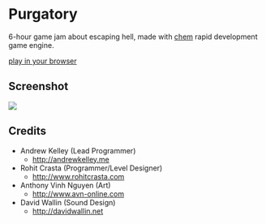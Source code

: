 # Purgatory

6-hour game jam about escaping hell, made with
[chem](https://github.com/superjoe30/chem/) rapid development game engine.

[play in your browser](http://s3.amazonaws.com/superjoe/temp/purgatory/index.html)

## Screenshot

![](https://raw.github.com/superjoe30/purgatory/master/public/img/start_screen.png)

## Credits

 * Andrew Kelley (Lead Programmer)
   - http://andrewkelley.me
 * Rohit Crasta (Programmer/Level Designer)
   - http://www.rohitcrasta.com
 * Anthony Vinh Nguyen (Art)
   - http://www.avn-online.com
 * David Wallin (Sound Design)
   - http://davidwallin.net

